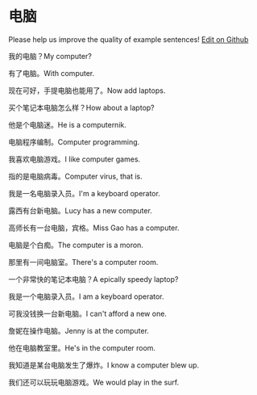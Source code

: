 # 电脑

Please help us improve the quality of example sentences! [Edit on Github](https://github.com/jiyushe/jiyu-example-sentence-source/blob/main/chinese/diannao.md)

<p><span class="chinese">我的电脑？</span><span class="english">My computer?</span></p>

<p><span class="chinese">有了电脑。</span><span class="english">With computer.</span></p>

<p><span class="chinese">现在可好，手提电脑也能用了。</span><span class="english">Now add laptops.</span></p>

<p><span class="chinese">买个笔记本电脑怎么样？</span><span class="english">How about a laptop?</span></p>

<p><span class="chinese">他是个电脑迷。</span><span class="english">He is a computernik.</span></p>

<p><span class="chinese">电脑程序编制。</span><span class="english">Computer programming.</span></p>

<p><span class="chinese">我喜欢电脑游戏。</span><span class="english">I like computer games.</span></p>

<p><span class="chinese">指的是电脑病毒。</span><span class="english">Computer virus, that is.</span></p>

<p><span class="chinese">我是一名电脑录入员。</span><span class="english">I'm a keyboard operator.</span></p>

<p><span class="chinese">露西有台新电脑。</span><span class="english">Lucy has a new computer.</span></p>

<p><span class="chinese">高师长有一台电脑，宾格。</span><span class="english">Miss Gao has a computer.</span></p>

<p><span class="chinese">电脑是个白痴。</span><span class="english">The computer is a moron.</span></p>

<p><span class="chinese">那里有一间电脑室。</span><span class="english">There's a computer room.</span></p>

<p><span class="chinese">一个非常快的笔记本电脑？</span><span class="english">A epically speedy laptop?</span></p>

<p><span class="chinese">我是一个电脑录入员。</span><span class="english">I am a keyboard operator.</span></p>

<p><span class="chinese">可我没钱换一台新电脑。</span><span class="english">I can't afford a new one.</span></p>

<p><span class="chinese">詹妮在操作电脑。</span><span class="english">Jenny is at the computer.</span></p>

<p><span class="chinese">他在电脑教室里。</span><span class="english">He's in the computer room.</span></p>

<p><span class="chinese">我知道是某台电脑发生了爆炸。</span><span class="english">I know a computer blew up.</span></p>

<p><span class="chinese">我们还可以玩玩电脑游戏。</span><span class="english">We would play in the surf.</span></p>

